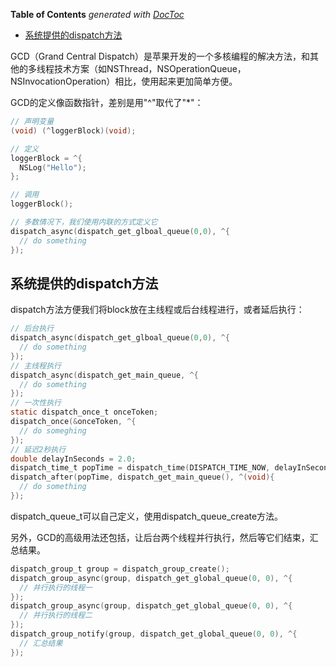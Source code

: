 <!-- START doctoc generated TOC please keep comment here to allow auto update -->
<!-- DON'T EDIT THIS SECTION, INSTEAD RE-RUN doctoc TO UPDATE -->
**Table of Contents**  *generated with [DocToc](https://github.com/thlorenz/doctoc)*

- [系统提供的dispatch方法](#%E7%B3%BB%E7%BB%9F%E6%8F%90%E4%BE%9B%E7%9A%84dispatch%E6%96%B9%E6%B3%95)

<!-- END doctoc generated TOC please keep comment here to allow auto update -->

GCD（Grand Central Dispatch）是苹果开发的一个多核编程的解决方法，和其他的多线程技术方案（如NSThread，NSOperationQueue，NSInvocationOperation）相比，使用起来更加简单方便。

GCD的定义像函数指针，差别是用"^"取代了"*"：

```objective-c
// 声明变量
(void) (^loggerBlock)(void);

// 定义
loggerBlock = ^{
  NSLog("Hello");
};

// 调用
loggerBlock();

// 多数情况下，我们使用内联的方式定义它
dispatch_async(dispatch_get_glboal_queue(0,0), ^{
  // do something
});
```

## 系统提供的dispatch方法

dispatch方法方便我们将block放在主线程或后台线程进行，或者延后执行：

```objective-c
// 后台执行
dispatch_async(dispatch_get_glboal_queue(0,0), ^{
  // do something
});
// 主线程执行
dispatch_async(dispatch_get_main_queue, ^{
  // do something
});
// 一次性执行
static dispatch_once_t onceToken;
dispatch_once(&onceToken, ^{
  // do someghing
});
// 延迟2秒执行
double delayInSeconds = 2.0;
dispatch_time_t popTime = dispatch_time(DISPATCH_TIME_NOW, delayInSeconds * NSEC_PER_SEC);
dispatch_after(popTime, dispatch_get_main_queue(), ^(void){
  // do something
});
```

dispatch_queue_t可以自己定义，使用dispatch_queue_create方法。

另外，GCD的高级用法还包括，让后台两个线程并行执行，然后等它们结束，汇总结果。

```objective-c
dispatch_group_t group = dispatch_group_create();
dispatch_group_async(group, dispatch_get_global_queue(0, 0), ^{
  // 并行执行的线程一
});
dispatch_group_async(group, dispatch_get_global_queue(0, 0), ^{
  // 并行执行的线程二
});
dispatch_group_notify(group, dispatch_get_global_queue(0, 0), ^{
  // 汇总结果
});
```


